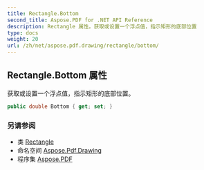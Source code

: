 ```yaml
---
title: Rectangle.Bottom
second_title: Aspose.PDF for .NET API Reference
description: Rectangle 属性。获取或设置一个浮点值，指示矩形的底部位置
type: docs
weight: 20
url: /zh/net/aspose.pdf.drawing/rectangle/bottom/
---
```

## Rectangle.Bottom 属性

获取或设置一个浮点值，指示矩形的底部位置。

```csharp
public double Bottom { get; set; }
```

### 另请参阅

* 类 [Rectangle](../)
* 命名空间 [Aspose.Pdf.Drawing](../../../aspose.pdf.drawing/)
* 程序集 [Aspose.PDF](../../../)